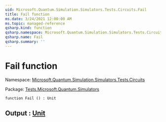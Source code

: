```yaml
---
uid: Microsoft.Quantum.Simulation.Simulators.Tests.Circuits.Fail
title: Fail function
ms.date: 3/24/2021 12:00:00 AM
ms.topic: managed-reference
qsharp.kind: function
qsharp.namespace: Microsoft.Quantum.Simulation.Simulators.Tests.Circuits
qsharp.name: Fail
qsharp.summary: ''
---
```


# Fail function

Namespace: [Microsoft.Quantum.Simulation.Simulators.Tests.Circuits](xref:Microsoft.Quantum.Simulation.Simulators.Tests.Circuits)

Package: [Tests.Microsoft.Quantum.Simulators](https://nuget.org/packages/Tests.Microsoft.Quantum.Simulators)




```qsharp
function Fail () : Unit
```


## Output : [Unit](xref:microsoft.quantum.lang-ref.unit)

